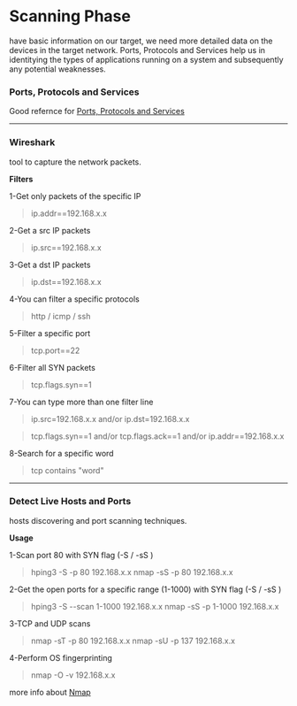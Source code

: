 # Scanning Phase

have basic information on our target, we need more detailed data on the devices in the target network. Ports, Protocols and Services help us in identitying the types of applications running on a system and subsequently any potential weaknesses.




### Ports, Protocols and Services

Good refernce for [ Ports, Protocols and Services ](http://www.iana.org/assignments/port-numbers)
___


### Wireshark

tool to capture the network packets.


**Filters**

1-Get only packets of the specific IP

> ip.addr==192.168.x.x


2-Get a src IP packets

> ip.src==192.168.x.x


3-Get a dst IP packets

> ip.dst==192.168.x.x


4-You can filter a specific protocols

> http / icmp / ssh


5-Filter a specific port

> tcp.port==22


6-Filter all SYN packets

> tcp.flags.syn==1


7-You can type more than one filter line

> ip.src=192.168.x.x and/or ip.dst=192.168.x.x

> tcp.flags.syn==1 and/or tcp.flags.ack==1 and/or ip.addr==192.168.x.x


8-Search for a specific word

> tcp contains "word"


___

### Detect Live Hosts and Ports

hosts discovering and port scanning techniques.

**Usage**

1-Scan port 80 with SYN flag (-S / -sS ) 

> hping3 -S -p 80 192.168.x.x
> nmap -sS -p 80 192.168.x.x

2-Get the open ports for a specific range (1-1000) with SYN flag (-S / -sS )

> hping3 -S --scan 1-1000 192.168.x.x
> nmap -sS -p 1-1000 192.168.x.x

3-TCP and UDP scans
<!-- There are number of services that run and commuunicate over UDP (DNS , SNMP , DHCP , netbios-ns , rpcbind ,.....) -->
> nmap -sT -p 80 192.168.x.x
> nmap -sU -p 137 192.168.x.x

4-Perform OS fingerprinting

> nmap -O -v 192.168.x.x

more info about [ Nmap ](https://nmap.org/book/man-port-scanning-techniques.html)
